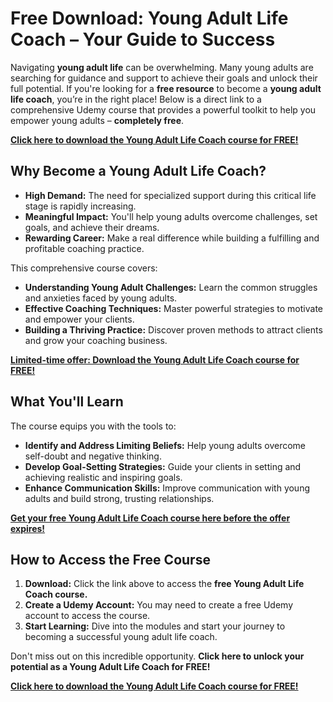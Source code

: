 # Free Download: Young Adult Life Coach – Your Guide to Success

Navigating **young adult life** can be overwhelming. Many young adults are searching for guidance and support to achieve their goals and unlock their full potential. If you're looking for a **free resource** to become a **young adult life coach**, you’re in the right place! Below is a direct link to a comprehensive Udemy course that provides a powerful toolkit to help you empower young adults – **completely free**.

[**Click here to download the Young Adult Life Coach course for FREE!**](https://udemywork.com/young-adult-life-coach)

## Why Become a Young Adult Life Coach?

*   **High Demand:** The need for specialized support during this critical life stage is rapidly increasing.
*   **Meaningful Impact:** You'll help young adults overcome challenges, set goals, and achieve their dreams.
*   **Rewarding Career:** Make a real difference while building a fulfilling and profitable coaching practice.

This comprehensive course covers:

*   **Understanding Young Adult Challenges:** Learn the common struggles and anxieties faced by young adults.
*   **Effective Coaching Techniques:** Master powerful strategies to motivate and empower your clients.
*   **Building a Thriving Practice:** Discover proven methods to attract clients and grow your coaching business.

[**Limited-time offer: Download the Young Adult Life Coach course for FREE!**](https://udemywork.com/young-adult-life-coach)

## What You'll Learn

The course equips you with the tools to:

*   **Identify and Address Limiting Beliefs:** Help young adults overcome self-doubt and negative thinking.
*   **Develop Goal-Setting Strategies:** Guide your clients in setting and achieving realistic and inspiring goals.
*   **Enhance Communication Skills:** Improve communication with young adults and build strong, trusting relationships.

[**Get your free Young Adult Life Coach course here before the offer expires!**](https://udemywork.com/young-adult-life-coach)

## How to Access the Free Course

1.  **Download:** Click the link above to access the **free Young Adult Life Coach course.**
2.  **Create a Udemy Account:** You may need to create a free Udemy account to access the course.
3.  **Start Learning:** Dive into the modules and start your journey to becoming a successful young adult life coach.

Don't miss out on this incredible opportunity. **Click here to unlock your potential as a Young Adult Life Coach for FREE!**

[**Click here to download the Young Adult Life Coach course for FREE!**](https://udemywork.com/young-adult-life-coach)
